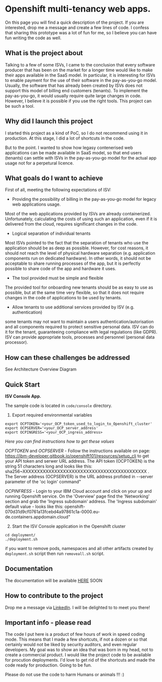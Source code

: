# Openshift multi-tenancy web apps.
On this page you will find a quick description of the project. If you are interested, drop me a message and create a few lines of code. I confess that sharing this prototype was a lot of fun for me, so I believe you can have fun writing the code as well.

## What is the project about
Talking to a few of some ISVs, I came to the conclusion that every software producer that has been on the market for a longer time would like to make their apps available in the SaaS model. In particular, it is interesting for ISVs to enable payment for the use of their software in the pay-as-you-go model. Usually, the software that has already been created by ISVs does not support this model of billing end customers (tenants). To implement the pay-as-you-go, it would usually require quite large changes in code. However, I believe it is possible if you use the right tools. This project can be such a tool.

## Why did I launch this project
I started this project as a kind of PoC, so I do not recommend using it in production. At this stage, I did a lot of shortcuts in the code.

But to the point. I wanted to show how legasy contenerised web applications can be made available in SaaS model, so that end users (tenants) can settle with ISVs in the pay-as-you-go model for the actual app usage not for a perpetural licence.

## What goals do I want to achieve
First of all, meeting the following expectations of ISV:

* Providing the possibility of billing in the pay-as-you-go model for legacy web applications usage.

Most of the web applications provided by ISVs are already containerized. Unfortunately, calculating the costs of using such an application, even if it is delivered from the cloud, requires significant changes in the code.

* Logical separation of individual tenants

Most ISVs pointed to the fact that the separation of tenants who use the application should be as deep as possible. However, for cost reasons, it should not reach the level of physical hardware separation (e.g. application components run on dedicated hardware). In other words, it should not be acceptable to share running processes of the app, but it is perfectly possible to share code of the app and hardware it uses.

* The tool provided must be simple and flexible

The provided tool for onboarding new tenants should be as easy to use as possible, but at the same time very flexible, so that it does not require changes in the code of applications to be used by tenants.

* Allow tenants to use additional services provided by ISV (e.g. authentication)

some tenants may not want to maintain a users authentication/autorisation and all components required to protect sensitive personal data. ISV can do it for the tenant, guaranteeing compliance with legal regulations (like GDPR). ISV can provide appropriate tools, processes and personnel (personal data processor).

## How can these challenges be addressed

See Architecture Overview Diagram

## Quick Start

**ISV Console App.**

The sample code is located in `code/console` directory.

1) Export required environmental variables
```
export OCPTOKEN='<your_OCP_token_used_to_login_to_Openshift_cluster'
export OCPSERVER='<your_OCP_server_address'
export OCPINGRESS='<your_OCP_ingress_address>
``` 
*Here you can find instructions how to get these values*

*OCPTOKEN* and *OCPSERVER* - Follow the instructions available on page: https://ibm-developer.gitbook.io/openshift101/resources/setup_cli to get your API token and serwer URL address. The API token (OCPTOKEN) is the string 51 characters long and looks like this: sha256~XXXXXXXXXXXXXXXXXXXXXXXXXXXXXXXXXXXXXXXXXXX . The Server address (OCPSERVER) is the URL address profided in --server parameter of the 'oc login' command"

*OCPINFRESS* - Login to your IBM Cloud account and click on your up and running Openshift service. On the 'Overview' page find the 'Networking' section and grab the 'Ingress subdomain' address. The 'Ingress subdomain' default value - looks like this: openshift-070d31d9cf0761a13fcebd4a97861c1a-0000.eu-de.containers.appdomain.cloud"


2) Start the ISV Console application in the Openshift cluster
```
cd deployment/
./deployment.sh
```

if you want to remove pods, namespaces and all other artifacts created by `deployment.sh` script then run `removeall.sh` script.

## Documentation

The documentation will be available [HERE](https://kleniu.github.io/openshift-multi-tenancy/) SOON

## How to contribute to the project
Drop me a message via [LinkedIn](https://www.linkedin.com/in/robert-kleniewski-8563241/). I will be delighted to to meet you there!

## Important info - please read
The code I put here is a product of few hours of work in speed coding mode. This means that I made a few shortcuts, if not a dozen or so that certainly would not be liked by security auditors, and even regular developers. My goal was to show an idea that was born in my head, not to create a commercial product.
I would like the project code to be available for procution deployments. I'd love to get rid of the shortcuts and made the code ready for production. Going to be fun.

Please do not use the code to harm Humans or animals !!! :) 
